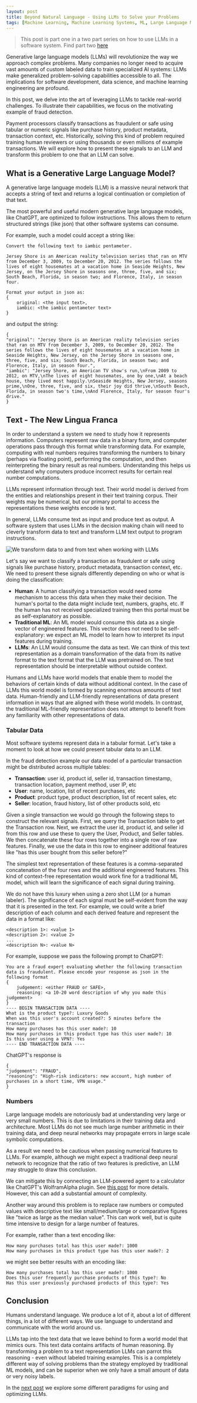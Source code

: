 ```yaml
---
layout: post
title: Beyond Natural Language - Using LLMs to Solve your Problems
tags: [Machine Learning, Machine Learning Systems, ML, Large Language Models, GPT]
---
```

<script> 
  (function(i,s,o,g,r,a,m){i['GoogleAnalyticsObject']=r;i[r]=i[r]||function(){
  (i[r].q=i[r].q||[]).push(arguments)},i[r].l=1*new Date();a=s.createElement(o),
  m=s.getElementsByTagName(o)[0];a.async=1;a.src=g;m.parentNode.insertBefore(a,m)
  })(window,document,'script','https://www.google-analytics.com/analytics.js','ga');

  ga('create', 'UA-82391879-1', 'auto');
  ga('send', 'pageview');
</script>


> This post is part one in a two part series on how to use LLMs in a software system. Find part two [here](https://danshiebler.com/2023-05-15-large-language-models-part-2) 

Generative large language models (LLMs) will revolutionize the way we approach complex problems. Many companies no longer need to acquire vast amounts of custom labeled data to train specialized AI systems: LLMs make generalized problem-solving capabilities accessible to all. The implications for software development, data science, and machine learning engineering are profound.

In this post, we delve into the art of leveraging LLMs to tackle real-world challenges. To illustrate their capabilities, we focus on the motivating example of fraud detection. 

Payment processors classify transactions as fraudulent or safe using tabular or numeric signals like purchase history, product metadata, transaction context, etc. Historically, solving this kind of problem required training human reviewers or using thousands or even millions of example transactions. We will explore how to present these signals to an LLM and transform this problem to one that an LLM can solve.



## What is a Generative Large Language Model?

A generative large language models (LLM) is a massive neural network that accepts a string of text and returns a logical continuation or completion of that text.

The most powerful and useful modern generative large language models, like ChatGPT, are optimized to follow instructions. This allows them to return structured strings (like json) that other software systems can consume. 

For example, such a model could accept a string like:
```
Convert the following text to iambic pentameter.

Jersey Shore is an American reality television series that ran on MTV from December 3, 2009, to December 20, 2012. The series follows the lives of eight housemates at a vacation home in Seaside Heights, New Jersey, on the Jersey Shore in seasons one, three, five, and six; South Beach, Florida, in season two; and Florence, Italy, in season four.

Format your output in json as:
{
	original: <the input text>,
	iambic: <the iambic pentameter text>
}
```
and output the string:
```
{
"original": "Jersey Shore is an American reality television series that ran on MTV from December 3, 2009, to December 20, 2012. The series follows the lives of eight housemates at a vacation home in Seaside Heights, New Jersey, on the Jersey Shore in seasons one, three, five, and six; South Beach, Florida, in season two; and Florence, Italy, in season four.",
"iambic": "Jersey Shore, an American TV show's run,\nFrom 2009 to 2012, on MTV,\nThe lives of eight housemates, one by one,\nAt a beach house, they lived most happily.\nSeaside Heights, New Jersey, seasons prime,\nOne, three, five, and six, their joy did thrive,\nSouth Beach, Florida, in season two's time,\nAnd Florence, Italy, for season four's drive."
}
```

## Text - The New Lingua Franca

In order to understand a system we need to study how it represents information. Computers represent raw data in a binary form, and computer operations pass through this format while transforming data. For example, computing with real numbers requires transforming the numbers to binary (perhaps via floating point), performing the computation, and then reinterpreting the binary result as real numbers. Understanding this helps us understand why computers produce incorrect results for certain real number computations.

LLMs represent information through text. Their world model is derived from the entities and relationships present in their text training corpus. Their weights may be numerical, but our primary portal to access the representations these weights encode is text.

In general, LLMs consume text as input and produce text as output. A software system that uses LLMs in the decision making chain will need to cleverly transform data to text and transform LLM text output to program instructions.

![We transform data to and from text when working with LLMs](/img/LLMsTextSketch-Textification.drawio.png)

Let's say we want to classify a transaction as fraudulent or safe using signals like purchase history, product metadata, transaction context, etc. We need to present these signals differently depending on who or what is doing the classification:
- **Human**: A human classifying a transaction would need some mechanism to access this data when they make their decision. The human's portal to the data might include text, numbers, graphs, etc. If the human has not received specialized training then this portal must be as self-explanatory as possible.
- **Traditional ML**: An ML model would consume this data as a single vector of engineered features. This vector does not need to be self-explanatory: we expect an ML model to learn how to interpret its input features during training.
- **LLMs**: An LLM would consume the data as text. We can think of this text representation as a domain transformation of the data from its native format to the text format that the LLM was pretrained on. The text representation should be interpretable without outside context.

Humans and LLMs have world models that enable them to model the behaviors of certain kinds of data without additional context. In the case of LLMs this world model is formed by scanning enormous amounts of text data. Human-friendly and LLM-friendly representations of data present information in ways that are aligned with these world models. In contrast, the traditional ML-friendly representation does not attempt to benefit from any familiarity with other representations of data. 


### Tabular Data
Most software systems represent data in a tabular format. Let's take a moment to look at how we could present tabular data to an LLM.

In the fraud detection example our data model of a particular transaction might be distributed across multiple tables:
- **Transaction**: user id, product id, seller id, transaction timestamp, transaction location, payment method, user IP, etc
- **User**: name, location, list of recent purchases, etc
- **Product**: product type, product description, list of recent sales, etc
- **Seller**: location, fraud history, list of other products sold, etc

Given a single transaction we would go through the following steps to construct the relevant signals. First, we query the Transaction table to get the Transaction row. Next, we extract the user id, product id, and seller id from this row and use these to query the User, Product, and Seller tables. We then concatenate these four rows together into a single row of raw features. Finally, we use the data in this row to engineer additional features like "has this user bought from this seller before?"

The simplest text representation of these features is a comma-separated concatenation of the four rows and the additional engineered features. This kind of context-free representation would work fine for a traditional ML model, which will learn the significance of each signal during training. 

We do not have this luxury when using a zero shot LLM (or a human labeler). The significance of each signal must be self-evident from the way that it is presented in the text. For example, we could write a brief description of each column and each derived feature and represent the data in a format like:
```
<description 1>: <value 1>
<description 2>: <value 2>
...
<description N>: <value N>
```

For example, suppose we pass the following prompt to ChatGPT:
```
You are a fraud expert evaluating whether the following transaction data is fraudulent. Please encode your response as json in the following format
{
	judgement: <either FRAUD or SAFE>,
	reasoning: <a 10-20 word description of why you made this judgement>
}
---- BEGIN TRANSACTION DATA ----
What is the product type?: Luxury Goods
When was this user's account created?: 5 minutes before the transaction
How many purchases has this user made?: 10
How many purchases in this product type has this user made?: 10
Is this user using a VPN?: Yes
---- END TRANSACTION DATA ----
```
ChatGPT's response is
```
{
"judgement": "FRAUD",
"reasoning": "High-risk indicators: new account, high number of purchases in a short time, VPN usage."
}
```

### Numbers

Large language models are notoriously bad at understanding very large or very small numbers. This is due to limitations in their training data and architecture. Most LLMs do not see much large number arithmetic in their training data, and deep neural networks may propagate errors in large scale symbolic computations.

As a result we need to be cautious when passing numerical features to LLMs. For example, although we might expect a traditional deep neural network to recognize that the ratio of two features is predictive, an LLM may struggle to draw this conclusion.

We can mitigate this by connecting an LLM-powered agent to a calculator like ChatGPT's WolframAlpha plugin. See [this post](https://writings.stephenwolfram.com/2023/03/chatgpt-gets-its-wolfram-superpowers/) for more details. However, this can add a substantial amount of complexity.

Another way around this problem is to replace raw numbers or computed values with descriptive text like small/medium/large or comparative figures like "twice as large as the median value". This can work well, but is quite time intensive to design for a large number of features.

For example, rather than a text encoding like:
```
How many purchases total has this user made?: 1000
How many purchases in this product type has this user made?: 2
```
we might see better results with an encoding like:
```
How many purchases total has this user made?: 1000
Does this user frequently purchase products of this type?: No
Has this user previously purchased products of this type?: Yes
```

## Conclusion

Humans understand language. We produce a lot of it, about a lot of different things, in a lot of different ways. We use language to understand and communicate with the world around us.

LLMs tap into the text data that we leave behind to form a world model that mimics ours. This text data contains artifacts of human reasoning. By transforming a problem to a text representation LLMs can parrot this reasoning - even without labeled training examples. This is a completely different way of solving problems than the strategy employed by traditional ML models, and can be superior when we only have a small amount of data or very noisy labels.

In the [next post](https://danshiebler.com/2023-05-15-large-language-models-part-2) we explore some different paradigms for using and optimizing LLMs.




